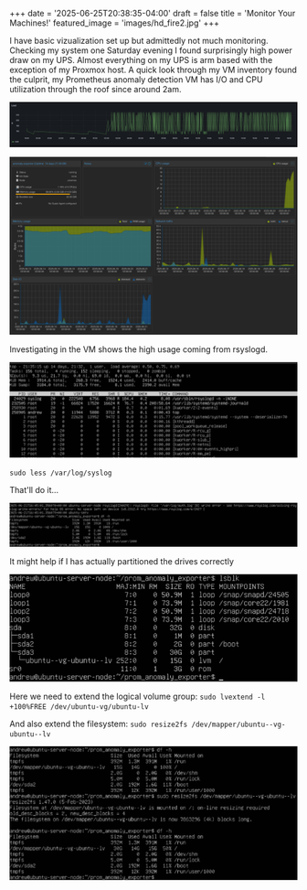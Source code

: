 +++
date = '2025-06-25T20:38:35-04:00'
draft = false
title = 'Monitor Your Machines!'
featured_image = 'images/hd_fire2.jpg'
+++

I have basic vizualization set up but admittedly not much monitoring. Checking my system one Saturday evening I found surprisingly high power draw on my UPS. Almost everything on my UPS is arm based with the exception of my Proxmox host. A quick look through my VM inventory found the culprit, my Prometheus anomaly detection VM has I/O and CPU utilization through the roof since around 2am.

<!--more-->

![high power usage](images/high_power_usage.png)


![high vm usage](images/vm_usage.png)

Investigating in the VM shows the high usage coming from rsyslogd.

![high rsyslogd usage](images/high_rsyslogd_cpu_usage.png)

`sudo less /var/log/syslog`

That'll do it...

![filesystem filled](images/drive_filled.png)

It might help if I has actually partitioned the drives correctly

![bad partitioning](images/bad_partitioning.png)

Here we need to extend the logical volume group: `sudo lvextend -l +100%FREE /dev/ubuntu-vg/ubuntu-lv`

And also extend the filesystem: `sudo resize2fs /dev/mapper/ubuntu--vg-ubuntu--lv`

![happy filesystem](images/happy_filesystem.png)
